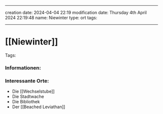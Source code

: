 
---
creation date: 2024-04-04 22:19 
modification date: Thursday 4th April 2024 22:19:48 
name: Niewinter
type: ort
tags:

--- 

# [[Niewinter]]

Tags: 

### Informationen:


### Interessante Orte:
- Die [[Wechselstube]]
- Die Stadtwache
- Die Bibliothek
- Der [[Beached Leviathan]]
